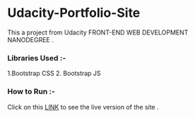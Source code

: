 # Udacity-Portfolio-Site
This a project from Udacity FRONT-END WEB DEVELOPMENT NANODEGREE .

### Libraries Used :-
  1.Bootstrap CSS
  2. Bootstrap JS

### How to Run :- 
Click on this [LINK](https://vaibhav1671998.github.io/Udacity-Portfolio-Site/index.html) to see the live version of the site .
